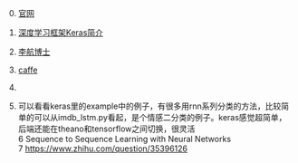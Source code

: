 0. [官网](https://keras.io/)

1. [深度学习框架Keras简介](http://www.open-open.com/lib/view/open1430982565991.html)


2. [李航博士](http://www.open-open.com/lib/view/1421287389750)
3. [caffe](http://www.open-open.com/lib/view/1438930029661)
4. [](http://www.open-open.com/lib/view/open1473133562662.html)
5. 可以看看keras里的example中的例子，有很多用rnn系列分类的方法，比较简单的可以从imdb_lstm.py看起，是个情感二分类的例子。keras感觉超简单，后端还能在theano和tensorflow之间切换，很灵活  
6 Sequence to Sequence Learning with Neural Networks  
7 https://www.zhihu.com/question/35396126
